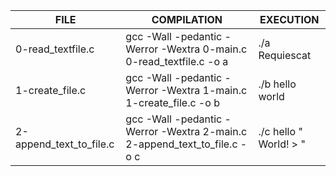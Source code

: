 | FILE | COMPILATION | EXECUTION | 
|------|-------------|-----------|
| 0-read_textfile.c | gcc -Wall -pedantic -Werror -Wextra 0-main.c 0-read_textfile.c -o a | ./a Requiescat |
| 1-create_file.c | gcc -Wall -pedantic -Werror -Wextra 1-main.c 1-create_file.c -o b | ./b hello world |
| 2-append_text_to_file.c | gcc -Wall -pedantic -Werror -Wextra 2-main.c 2-append_text_to_file.c -o c | ./c hello " World! > "|  